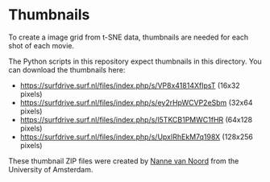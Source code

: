 # Thumbnails

To create a image grid from t-SNE data, thumbnails are needed for each shot of each movie.

The Python scripts in this repository expect thumbnails in this directory. You can download the thumbnails here:

- https://surfdrive.surf.nl/files/index.php/s/VP8x41814XfIpsT (16x32 pixels)
- https://surfdrive.surf.nl/files/index.php/s/ey2rHpWCVP2eSbm (32x64 pixels)
- https://surfdrive.surf.nl/files/index.php/s/l5TKCB1PMWC1fHR (64x128 pixels)
- https://surfdrive.surf.nl/files/index.php/s/UpxIRhEkM7q198X (128x256 pixels)

These thumbnail ZIP files were created by [Nanne van Noord](https://nanne.github.io/) from the University of Amsterdam.
